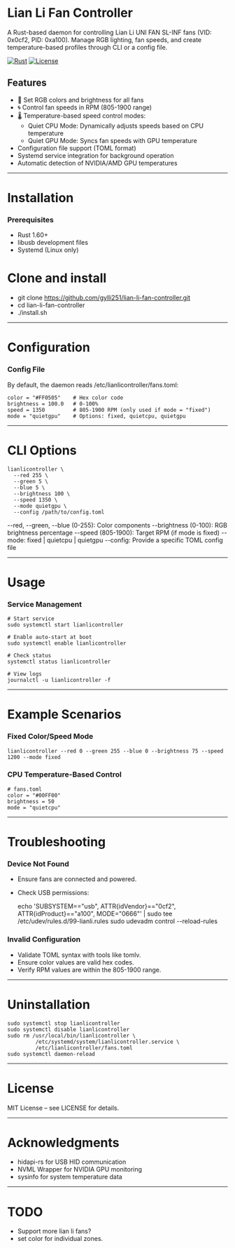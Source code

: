 # Lian Li Fan Controller

A Rust-based daemon for controlling Lian Li UNI FAN SL-INF fans (VID: 0x0cf2, PID: 0xa100). Manage RGB lighting, fan speeds, and create temperature-based profiles through CLI or a config file.

[![Rust](https://img.shields.io/badge/Rust-1.60%2B-blue?logo=rust)](https://www.rust-lang.org/)
[![License](https://img.shields.io/badge/License-MIT-green.svg)](LICENSE)

## Features

- 🎨 Set RGB colors and brightness for all fans
- 🌀 Control fan speeds in RPM (805-1900 range)
- 🌡️ Temperature-based speed control modes:
  - Quiet CPU Mode: Dynamically adjusts speeds based on CPU temperature
  - Quiet GPU Mode: Syncs fan speeds with GPU temperature
- Configuration file support (TOML format)
- Systemd service integration for background operation
- Automatic detection of NVIDIA/AMD GPU temperatures

--------------------------------------------------

# Installation

### Prerequisites

- Rust 1.60+
- libusb development files
- Systemd (Linux only)

# Clone and install
- git clone https://github.com/gylli251/lian-li-fan-controller.git
- cd lian-li-fan-controller
- ./install.sh

--------------------------------------------------

# Configuration

### Config File

By default, the daemon reads /etc/lianlicontroller/fans.toml:

    color = "#FF0505"    # Hex color code
    brightness = 100.0   # 0-100%
    speed = 1350         # 805-1900 RPM (only used if mode = "fixed")
    mode = "quietgpu"    # Options: fixed, quietcpu, quietgpu


--------------------------------------------------

# CLI Options

    lianlicontroller \
      --red 255 \
      --green 5 \
      --blue 5 \
      --brightness 100 \
      --speed 1350 \
      --mode quietgpu \
      --config /path/to/config.toml

--red, --green, --blue (0-255): Color components
--brightness (0-100): RGB brightness percentage
--speed (805-1900): Target RPM (if mode is fixed)
--mode: fixed | quietcpu | quietgpu
--config: Provide a specific TOML config file

--------------------------------------------------

# Usage

### Service Management

    # Start service
    sudo systemctl start lianlicontroller

    # Enable auto-start at boot
    sudo systemctl enable lianlicontroller

    # Check status
    systemctl status lianlicontroller

    # View logs
    journalctl -u lianlicontroller -f

--------------------------------------------------

# Example Scenarios

### Fixed Color/Speed Mode

    lianlicontroller --red 0 --green 255 --blue 0 --brightness 75 --speed 1200 --mode fixed

### CPU Temperature-Based Control

    # fans.toml
    color = "#00FF00"
    brightness = 50
    mode = "quietcpu"

--------------------------------------------------

# Troubleshooting

### Device Not Found

- Ensure fans are connected and powered.
- Check USB permissions:

    echo 'SUBSYSTEM=="usb", ATTR{idVendor}=="0cf2", ATTR{idProduct}=="a100", MODE="0666"' | sudo tee /etc/udev/rules.d/99-lianli.rules
    sudo udevadm control --reload-rules

### Invalid Configuration

- Validate TOML syntax with tools like tomlv.
- Ensure color values are valid hex codes.
- Verify RPM values are within the 805-1900 range.

--------------------------------------------------

# Uninstallation

    sudo systemctl stop lianlicontroller
    sudo systemctl disable lianlicontroller
    sudo rm /usr/local/bin/lianlicontroller \
             /etc/systemd/system/lianlicontroller.service \
             /etc/lianlicontroller/fans.toml
    sudo systemctl daemon-reload

--------------------------------------------------

# License

MIT License – see LICENSE for details.

--------------------------------------------------

# Acknowledgments

- hidapi-rs for USB HID communication
- NVML Wrapper for NVIDIA GPU monitoring
- sysinfo for system temperature data

--------------------------------------------------

# TODO

- Support more lian li fans?
- set color for individual zones.

